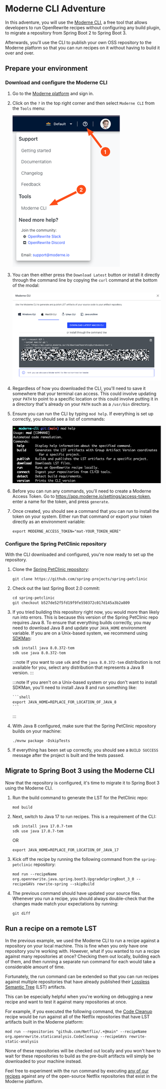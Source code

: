 # Moderne CLI Adventure

In this adventure, you will use the [Moderne CLI](https://docs.moderne.io/moderne-cli/cli-intro), a free tool that
allows developers to run OpenRewrite recipes without configuring any build plugin, to migrate a repository from Spring
Boot 2 to Spring Boot 3.

Afterwards, you'll use the CLI to publish your own OSS repository to the Moderne platform so that you can run recipes on
it without having to build it over and over.

## Prepare your environment

### Download and configure the Moderne CLI

1. Go to the [Moderne platform](https://app.moderne.io) and sign in.

2. Click on the `?` in the top right corner and then select `Moderne CLI` from the `Tools` menu:

   ![CLI download](assets/cli-download.png)

3. You can then either press the `Download Latest` button or install it directly through the command line by copying
   the `curl` command at the bottom of the modal:

   ![](assets/cli-download2.png)

4. Regardless of how you downloaded the CLI, you'll need to save it somewhere that your terminal can access. This could
   involve updating your `PATH` to point to a specific location or this could involve putting it in a directory that's
   already on your `PATH` such as a `/usr/bin` directory.

5. Ensure you can run the CLI by typing `mod help`. If everything is set up correctly, you should see a list of
   commands:

   ![](assets/mod-cli.png)

6. Before you can run any commands, you'll need to create a Moderne Access Token. Go
   to https://app.moderne.io/settings/access-token, enter a name for the token, and press `generate`.

7. Once created, you should see a command that you can run to install the token on your system. Either run that command
   or export your token directly as an environment variable:

   ```shell
   export MODERNE_ACCESS_TOKEN="mat-YOUR_TOKEN_HERE"
   ```

### Configure the Spring PetClinic repository

With the CLI downloaded and configured, you're now ready to set up the repository.

1. Clone the [Spring PetClinic
   repository](https://github.com/spring-projects/spring-petclinic):

   ```shell
   git clone https://github.com/spring-projects/spring-petclinic
   ```

2. Check out the last Spring Boot 2.0 commit:

   ```shell
   cd spring-petclinic
   git checkout b527de52f5fd19f9fe550372c017d145a3b2a809
   ```

3. If you tried building this repository right now, you would more than likely run into errors. This is because this
   version of the Spring PetClinic repo requires Java 8. To ensure that everything builds correctly, you may need to
   download Java 8 and update your `JAVA_HOME` environment variable. If you are on a Unix-based system, we recommend
   using [SDKMan](https://sdkman.io/):

   ```shell
   sdk install java 8.0.372-tem
   sdk use java 8.0.372-tem
   ```

   :::note
   If you want to use `sdk` and the `java 8.0.372-tem` distribution is not available for you, select any distribution
   that represents a Java 8 version.
   :::

   :::note
   If you aren't on a Unix-based system or you don't want to install SDKMan, you'll need to install Java 8 and run
   something like:

       ```shell
       export JAVA_HOME=REPLACE_FOR_LOCATION_OF_JAVA_8
       ```

   :::

4. With Java 8 configured, make sure that the Spring PetClinic repository builds on your machine:

   ```shell
   ./mvnw package -DskipTests
   ```

5. If everything has been set up correctly, you should see a `BUILD SUCCESS` message after the project is built and the
   tests passed.

## Migrate to Spring Boot 3 using the Moderne CLI

Now that the repository is configured, it's time to migrate it to Spring Boot 3 using the Moderne CLI.

1. Run the build command to generate the LST for the PetClinic repo:

   ```shell
   mod build
   ```

2. Next, switch to Java 17 to run recipes. This is a requirement of the CLI:

   ```shell
   sdk install java 17.0.7-tem
   sdk use java 17.0.7-tem
   ```

   OR

   ```shell
   export JAVA_HOME=REPLACE_FOR_LOCATION_OF_JAVA_17
   ```

3. Kick off the recipe by running the following command from the
   `spring-petclinic` repository:

   ```shell
   mod run --recipeName org.openrewrite.java.spring.boot3.UpgradeSpringBoot_3_0 --recipeGAVs rewrite-spring --skipBuild
   ```

4. The previous command should have updated your source files. Whenever you run a recipe, you should always double-check
   that the changes made match your expectations by running:

   ```shell
   git diff
   ```

## Run a recipe on a remote LST

In the previous example, we used the Moderne CLI to run a recipe against a repository on your local machine. This is
fine when you only have one repository you're working with. However, what if you wanted to run a recipe against many
repositories at once? Checking them out locally, building each of them, and then running a separate run command for each
would take a considerable amount of time.

Fortunately, the run command can be extended so that you can run recipes against multiple repositories that have already
published their [Lossless Semantic Tree](https://docs.moderne.io/concepts/lossless-semantic-trees) (LST) artifacts.

This can be especially helpful when you're working on debugging a new recipe and want to test it against many
repositories at once.

For example, if you executed the following command,
the [Code Cleanup](https://app.moderne.io/recipes/org.openrewrite.staticanalysis.CodeCleanup) recipe would be run
against all of the Netflix repositories that have LST artifacts built in the Moderne platform:

```shell
mod run --repositories "github.com/Netflix/.+@main" --recipeName org.openrewrite.staticanalysis.CodeCleanup --recipeGAVs rewrite-static-analysis
```

None of these repositories will be checked out locally and you won't have to wait for these repositories to build as the
pre-built artifacts will simply be downloaded to your machine instead.

Feel free to experiment with the run command by executing [any of our recipes](https://app.moderne.io/marketplace)
against any of the open-source Netflix repositories that exist in the Moderne platform.
